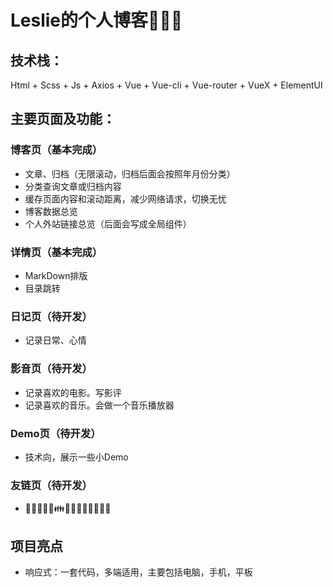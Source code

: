 # Leslie的个人博客🎉🎉🎉

## 技术栈：

Html + Scss + Js + Axios + Vue + Vue-cli + Vue-router + VueX + ElementUI

## 主要页面及功能：

### 博客页（基本完成）

- 文章、归档（无限滚动，归档后面会按照年月份分类）
- 分类查询文章或归档内容
- 缓存页面内容和滚动距离，减少网络请求，切换无忧
- 博客数据总览
- 个人外站链接总览（后面会写成全局组件）

### 详情页（基本完成）

- MarkDown排版
- 目录跳转

### 日记页（待开发）

- 记录日常、心情

### 影音页（待开发）

- 记录喜欢的电影。写影评
- 记录喜欢的音乐。会做一个音乐播放器

### Demo页（待开发）

- 技术向，展示一些小Demo

### 友链页（待开发）

- 🤼‍♂️👯‍♂️💑👪👨‍👩‍👧‍👦👩‍👩‍👦‍👦

## 项目亮点

- 响应式：一套代码，多端适用，主要包括电脑，手机，平板